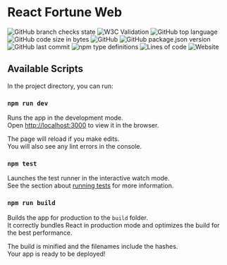 # React Fortune Web
![GitHub branch checks state](https://img.shields.io/github/checks-status/junbach/react-fortune/master?style=for-the-badge)
![W3C Validation](https://img.shields.io/w3c-validation/html?targetUrl=https%3A%2F%2Freact-fortune.vercel.app&style=for-the-badge)
![GitHub top language](https://img.shields.io/github/languages/top/junbach/react-fortune?style=for-the-badge)
![GitHub code size in bytes](https://img.shields.io/github/languages/code-size/junbach/react-fortune?style=for-the-badge)
![GitHub](https://img.shields.io/github/license/junbach/react-fortune?style=for-the-badge)
![GitHub package.json version](https://img.shields.io/github/package-json/v/junbach/react-fortune?style=for-the-badge)
![GitHub last commit](https://img.shields.io/github/last-commit/junbach/react-fortune?style=for-the-badge)
![npm type definitions](https://img.shields.io/npm/types/typescript?style=for-the-badge)
![Lines of code](https://img.shields.io/tokei/lines/github/junbach/react-fortune?style=for-the-badge)
![Website](https://img.shields.io/website?style=for-the-badge&up_message=online&url=https%3A%2F%2Freact-fortune.vercel.app)

## Available Scripts

In the project directory, you can run:

### `npm run dev`

Runs the app in the development mode.\
Open [http://localhost:3000](http://localhost:3000) to view it in the browser.

The page will reload if you make edits.\
You will also see any lint errors in the console.

### `npm test`

Launches the test runner in the interactive watch mode.\
See the section about [running tests](https://facebook.github.io/create-react-app/docs/running-tests) for more information.

### `npm run build`

Builds the app for production to the `build` folder.\
It correctly bundles React in production mode and optimizes the build for the best performance.

The build is minified and the filenames include the hashes.\
Your app is ready to be deployed!
